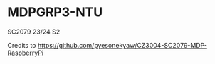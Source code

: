# MDPGRP3-NTU

SC2079 23/24 S2

Credits to https://github.com/pyesonekyaw/CZ3004-SC2079-MDP-RaspberryPi
